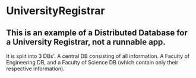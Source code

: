 # UniversityRegistrar

## This is an example of a Distributed Database for a University Registrar, not a runnable app.

It is split into 3 DBs'. A central DB consisting of all information. A Faculty of Engineering DB, and a Faculty of Science DB (which contain only their respective information).
